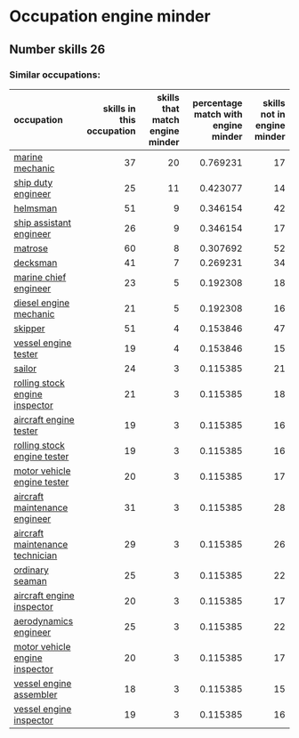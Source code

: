 # Occupation engine minder
## Number skills 26
### Similar occupations:
| occupation                                                            |   skills in this occupation |   skills that match engine minder |   percentage match with engine minder |   skills not in engine minder |
|:----------------------------------------------------------------------|----------------------------:|----------------------------------:|--------------------------------------:|------------------------------:|
| [marine mechanic](marine_mechanic.md)                                 |                          37 |                                20 |                              0.769231 |                            17 |
| [ship duty engineer](ship_duty_engineer.md)                           |                          25 |                                11 |                              0.423077 |                            14 |
| [helmsman](helmsman.md)                                               |                          51 |                                 9 |                              0.346154 |                            42 |
| [ship assistant engineer](ship_assistant_engineer.md)                 |                          26 |                                 9 |                              0.346154 |                            17 |
| [matrose](matrose.md)                                                 |                          60 |                                 8 |                              0.307692 |                            52 |
| [decksman](decksman.md)                                               |                          41 |                                 7 |                              0.269231 |                            34 |
| [marine chief engineer](marine_chief_engineer.md)                     |                          23 |                                 5 |                              0.192308 |                            18 |
| [diesel engine mechanic](diesel_engine_mechanic.md)                   |                          21 |                                 5 |                              0.192308 |                            16 |
| [skipper](skipper.md)                                                 |                          51 |                                 4 |                              0.153846 |                            47 |
| [vessel engine tester](vessel_engine_tester.md)                       |                          19 |                                 4 |                              0.153846 |                            15 |
| [sailor](sailor.md)                                                   |                          24 |                                 3 |                              0.115385 |                            21 |
| [rolling stock engine inspector](rolling_stock_engine_inspector.md)   |                          21 |                                 3 |                              0.115385 |                            18 |
| [aircraft engine tester](aircraft_engine_tester.md)                   |                          19 |                                 3 |                              0.115385 |                            16 |
| [rolling stock engine tester](rolling_stock_engine_tester.md)         |                          19 |                                 3 |                              0.115385 |                            16 |
| [motor vehicle engine tester](motor_vehicle_engine_tester.md)         |                          20 |                                 3 |                              0.115385 |                            17 |
| [aircraft maintenance engineer](aircraft_maintenance_engineer.md)     |                          31 |                                 3 |                              0.115385 |                            28 |
| [aircraft maintenance technician](aircraft_maintenance_technician.md) |                          29 |                                 3 |                              0.115385 |                            26 |
| [ordinary seaman](ordinary_seaman.md)                                 |                          25 |                                 3 |                              0.115385 |                            22 |
| [aircraft engine inspector](aircraft_engine_inspector.md)             |                          20 |                                 3 |                              0.115385 |                            17 |
| [aerodynamics engineer](aerodynamics_engineer.md)                     |                          25 |                                 3 |                              0.115385 |                            22 |
| [motor vehicle engine inspector](motor_vehicle_engine_inspector.md)   |                          20 |                                 3 |                              0.115385 |                            17 |
| [vessel engine assembler](vessel_engine_assembler.md)                 |                          18 |                                 3 |                              0.115385 |                            15 |
| [vessel engine inspector](vessel_engine_inspector.md)                 |                          19 |                                 3 |                              0.115385 |                            16 |

